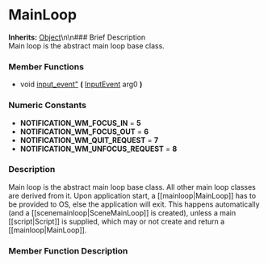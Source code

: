 #  MainLoop  
**Inherits:** [Object](class_object)\\n\\n###  Brief Description  
Main loop is the abstract main loop base class.
###  Member Functions 
  * void [input_event"](#input_event) **(** [InputEvent](class_inputevent) arg0  **)**
###  Numeric Constants  
  * **NOTIFICATION_WM_FOCUS_IN** = **5**
  * **NOTIFICATION_WM_FOCUS_OUT** = **6**
  * **NOTIFICATION_WM_QUIT_REQUEST** = **7**
  * **NOTIFICATION_WM_UNFOCUS_REQUEST** = **8**
###  Description  
Main loop is the abstract main loop base class. All other main loop classes are derived from it. Upon application start, a [[mainloop|MainLoop]] has to be provided to OS, else the application will exit. This happens automatically (and a [[scenemainloop|SceneMainLoop]] is created), unless a main [[script|Script]] is supplied, which may or not create and return a [[mainloop|MainLoop]].
###  Member Function Description  
